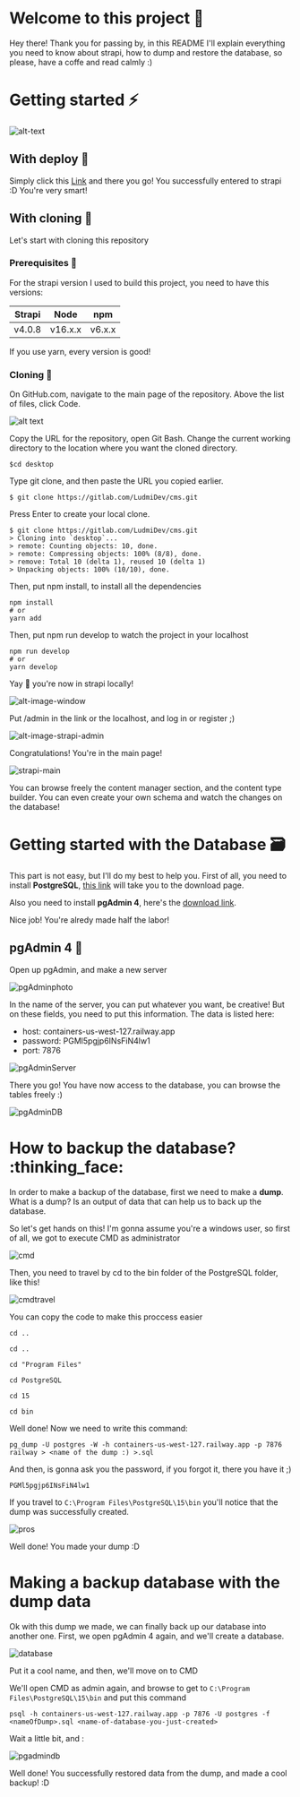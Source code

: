# Welcome to this project :tada:

Hey there! Thank you for passing by, in this README I'll explain everything you need to know about strapi, how to dump and restore the database, so please, have a coffe and read calmly :) 

# Getting started :zap:
![alt-text](https://repository-images.githubusercontent.com/43441403/97069080-d012-11ea-9317-a871d5105486)

## With deploy :rocket:

Simply click this [Link](https://strapi-data.up.railway.app) and there you go! You successfully entered to strapi :D You're very smart!

## With cloning :busts_in_silhouette:

Let's start with cloning this repository 

### Prerequisites :wrench:
 For the strapi version I used to build this project, you need to have this versions:

| Strapi | Node | npm|
| ------ | ------ |  ------|
|     v4.0.8   |     v16.x.x   |  v6.x.x|

If you use yarn, every version is good!

### Cloning :busts_in_silhouette:
On GitHub.com, navigate to the main page of the repository. Above the list of files, click Code.

![alt text](https://docs.github.com/assets/cb-20363/images/help/repository/code-button.png)

Copy the URL for the repository, open Git Bash. Change the current working directory to the location where you want the cloned directory.

```
$cd desktop

```
Type git clone, and then paste the URL you copied earlier.
```
$ git clone https://gitlab.com/LudmiDev/cms.git

```
Press Enter to create your local clone.

```
$ git clone https://gitlab.com/LudmiDev/cms.git
> Cloning into `desktop`...
> remote: Counting objects: 10, done.
> remote: Compressing objects: 100% (8/8), done.
> remove: Total 10 (delta 1), reused 10 (delta 1)
> Unpacking objects: 100% (10/10), done.
```
Then, put npm install, to install all the dependencies

```
npm install 
# or 
yarn add 
```
Then, put npm run develop to watch the project in your localhost

```
npm run develop
# or
yarn develop
```
Yay :tada: you're now in strapi locally!

![alt-image-window](https://res.cloudinary.com/dweiaqd6l/image/upload/v1674081982/imagen_2023-01-18_194620654_puzjhg.png)

Put /admin in the link or the localhost, and log in or register ;)

![alt-image-strapi-admin](https://res.cloudinary.com/dweiaqd6l/image/upload/v1674082156/imagen_2023-01-18_194914112_jpjxju.png)

Congratulations! You're in the main page!

![strapi-main](https://res.cloudinary.com/dweiaqd6l/image/upload/v1674082248/imagen_2023-01-18_195046488_loveqn.png)

You can browse freely the content manager section, and the content type builder. You can even create your own schema and watch the changes on the database!

# Getting started with the Database :card_file_box:
This part is not easy, but I'll do my best to help you.
First of all, you need to install **PostgreSQL**, [this link](https://www.postgresql.org/download/) will take you to the download page.

Also you need to install **pgAdmin 4**, here's the [download link](https://www.pgadmin.org/download/).

Nice job! You're alredy made half the labor!

## pgAdmin 4 :construction_worker:
Open up pgAdmin, and make a new server

![pgAdminphoto](https://res.cloudinary.com/dweiaqd6l/image/upload/v1674232449/Captura_uzguzv.png)

In the name of the server, you can put whatever you want, be creative! But on these fields, you need to put this information.
The data is listed here:

- host: containers-us-west-127.railway.app
- password: PGMl5pgjp6INsFiN4lw1
- port: 7876


![pgAdminServer](https://res.cloudinary.com/dweiaqd6l/image/upload/v1674232681/asasas_cixbwh.png)

There you go! You have now access to the database, you can browse the tables freely :)

![pgAdminDB](https://res.cloudinary.com/dweiaqd6l/image/upload/v1674232875/pasoaps_l4coeq.png)

# How to backup the database? :thinking_face:

In order to make a backup of the database, first we need to make a **dump**. 
What is a dump? Is an output of data that can help us to back up the database. 

So let's get hands on this!
I'm gonna assume you're a windows user, so first of all, we got to execute CMD as administrator

![cmd](https://res.cloudinary.com/dweiaqd6l/image/upload/v1674233752/open-cmd-with-admin-rights_bgmvqy.png)

Then, you need to travel by cd to the bin folder of the PostgreSQL folder, like this!


![cmdtravel](https://res.cloudinary.com/dweiaqd6l/image/upload/v1674233892/assaasassa_hfacme.png)

You can copy the code to make this proccess easier


```
cd ..

cd ..

cd "Program Files"

cd PostgreSQL

cd 15

cd bin
```
Well done! Now we need to write this command: 

```
pg_dump -U postgres -W -h containers-us-west-127.railway.app -p 7876 railway > <name of the dump :) >.sql

```
And then, is gonna ask you the password, if you forgot it, there you have it ;)
```
PGMl5pgjp6INsFiN4lw1

```

If you travel to 
```C:\Program Files\PostgreSQL\15\bin```
you'll notice that the dump was successfully created.

![pros](https://res.cloudinary.com/dweiaqd6l/image/upload/v1674234433/assasssss_jl2djn.png)

Well done! You made your dump :D

# Making a backup database with the dump data

Ok with this dump we made, we can finally back up our database into another one.
First, we open pgAdmin 4 again, and we'll create a database.

![database](https://res.cloudinary.com/dweiaqd6l/image/upload/v1674234797/asasassdffgg_vwoant.png)

Put it a cool name, and then, we'll move on to CMD

We'll open CMD as admin again, and browse to get to ```C:\Program Files\PostgreSQL\15\bin```
and put this command

```
psql -h containers-us-west-127.railway.app -p 7876 -U postgres -f <nameOfDump>.sql <name-of-database-you-just-created>
```
Wait a little bit, and :

![pgadmindb](https://res.cloudinary.com/dweiaqd6l/image/upload/v1674235017/nice_done_gw0vqh.png)

Well done! You successfully restored data from the dump, and made a cool backup! :D



